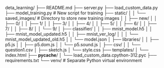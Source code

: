 
deta_learning/
├── README.md
├── server.py
├── load_custom_data.py
├── model_training.py  # New script for training
├── static/
│   │   └── saved_images/  # Directory to store new training images
│   │           ├── new/
│   │           ├── 0/
│   │           ├── 1/
│   │           ├── 3/
│   │           ├── 4/
│   │           ├── 5/
│   │           ├── 6/
│   │           ├── 7/
│   │           ├── 8/
│   │           └── 9/
│   ├── classifier/
│   │   ├── mnist_model.h5
│   │   ├── mnist_model_updated.h5
│   │   ├── mnist_ver_log/
│   │   │         └── mnist_model_updated_old.h5
│   │   └── model.json
│   ├── libraries/
│   │   ├── p5.js
│   │   ├── p5.dom.js
│   │   └── p5.sound.js
│   ├── csv/
│   │   └── question1.csv
│   ├── sketch.js
│   └── style.css
├── templates/
│       └── index.html
├── __pycache__/
│       └──  load_custom_data.cpython-312.pyc
├── requirements.txt
└── venv/  # Separate Python virtual environment
